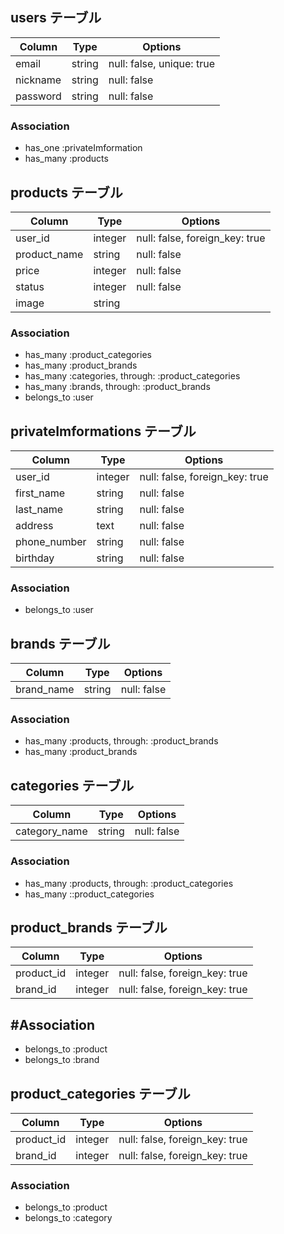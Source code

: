 ## users テーブル

| Column   | Type   | Options                   |
| -------- | ------ | ------------------------- |
| email    | string | null: false, unique: true |
| nickname | string | null: false               |
| password | string | null: false               |

### Association

- has_one :privateImformation
- has_many :products

## products テーブル

| Column       | Type    | Options                        |
| ------------ | ------- | ------------------------------ |
| user_id      | integer | null: false, foreign_key: true |
| product_name | string  | null: false                    |
| price        | integer | null: false                    |
| status       | integer | null: false                    |
| image        | string  |                                |

### Association

- has_many :product_categories
- has_many :product_brands
- has_many :categories, through: :product_categories
- has_many :brands, through: :product_brands
- belongs_to :user

## privateImformations テーブル

| Column       | Type    | Options                        |
| ------------ | ------- | ------------------------------ |
| user_id      | integer | null: false, foreign_key: true |
| first_name   | string  | null: false                    |
| last_name    | string  | null: false                    |
| address      | text    | null: false                    |
| phone_number | string  | null: false                    |
| birthday     | string  | null: false                    |

### Association

- belongs_to :user

## brands テーブル

| Column     | Type   | Options     |
| ---------- | ------ | ----------- |
| brand_name | string | null: false |

### Association

- has_many :products, through: :product_brands
- has_many :product_brands

## categories テーブル

| Column        | Type   | Options     |
| ------------- | ------ | ----------- |
| category_name | string | null: false |

### Association

- has_many :products, through: :product_categories
- has_many ::product_categories

## product_brands テーブル

| Column     | Type    | Options                        |
| ---------- | ------- | ------------------------------ |
| product_id | integer | null: false, foreign_key: true |
| brand_id   | integer | null: false, foreign_key: true |

## #Association

- belongs_to :product
- belongs_to :brand

## product_categories テーブル

| Column     | Type    | Options                        |
| ---------- | ------- | ------------------------------ |
| product_id | integer | null: false, foreign_key: true |
| brand_id   | integer | null: false, foreign_key: true |

### Association

- belongs_to :product
- belongs_to :category
